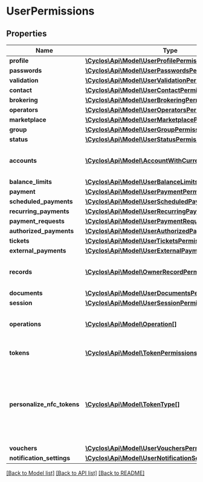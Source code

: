 # UserPermissions

## Properties
Name | Type | Description | Notes
------------ | ------------- | ------------- | -------------
**profile** | [**\Cyclos\Api\Model\UserProfilePermissions**](UserProfilePermissions.md) |  | [optional] 
**passwords** | [**\Cyclos\Api\Model\UserPasswordsPermissions**](UserPasswordsPermissions.md) |  | [optional] 
**validation** | [**\Cyclos\Api\Model\UserValidationPermissions**](UserValidationPermissions.md) |  | [optional] 
**contact** | [**\Cyclos\Api\Model\UserContactPermissions**](UserContactPermissions.md) |  | [optional] 
**brokering** | [**\Cyclos\Api\Model\UserBrokeringPermissions**](UserBrokeringPermissions.md) |  | [optional] 
**operators** | [**\Cyclos\Api\Model\UserOperatorsPermissions**](UserOperatorsPermissions.md) |  | [optional] 
**marketplace** | [**\Cyclos\Api\Model\UserMarketplacePermissions**](UserMarketplacePermissions.md) |  | [optional] 
**group** | [**\Cyclos\Api\Model\UserGroupPermissions**](UserGroupPermissions.md) |  | [optional] 
**status** | [**\Cyclos\Api\Model\UserStatusPermissions**](UserStatusPermissions.md) |  | [optional] 
**accounts** | [**\Cyclos\Api\Model\AccountWithCurrency[]**](AccountWithCurrency.md) | Accounts which can be viewed by the authenticated user | [optional] 
**balance_limits** | [**\Cyclos\Api\Model\UserBalanceLimitsPermissions**](UserBalanceLimitsPermissions.md) |  | [optional] 
**payment** | [**\Cyclos\Api\Model\UserPaymentPermissions**](UserPaymentPermissions.md) |  | [optional] 
**scheduled_payments** | [**\Cyclos\Api\Model\UserScheduledPaymentsPermissions**](UserScheduledPaymentsPermissions.md) |  | [optional] 
**recurring_payments** | [**\Cyclos\Api\Model\UserRecurringPaymentsPermissions**](UserRecurringPaymentsPermissions.md) |  | [optional] 
**payment_requests** | [**\Cyclos\Api\Model\UserPaymentRequestsPermissions**](UserPaymentRequestsPermissions.md) |  | [optional] 
**authorized_payments** | [**\Cyclos\Api\Model\UserAuthorizedPaymentsPermissions**](UserAuthorizedPaymentsPermissions.md) |  | [optional] 
**tickets** | [**\Cyclos\Api\Model\UserTicketsPermissions**](UserTicketsPermissions.md) |  | [optional] 
**external_payments** | [**\Cyclos\Api\Model\UserExternalPaymentsPermissions**](UserExternalPaymentsPermissions.md) |  | [optional] 
**records** | [**\Cyclos\Api\Model\OwnerRecordPermissions[]**](OwnerRecordPermissions.md) | Records types the authenticated user can view over the given user | [optional] 
**documents** | [**\Cyclos\Api\Model\UserDocumentsPermissions**](UserDocumentsPermissions.md) |  | [optional] 
**session** | [**\Cyclos\Api\Model\UserSessionPermissions**](UserSessionPermissions.md) |  | [optional] 
**operations** | [**\Cyclos\Api\Model\Operation[]**](Operation.md) | Custom operations the authenticated user can run over the given user | [optional] 
**tokens** | [**\Cyclos\Api\Model\TokenPermissions[]**](TokenPermissions.md) | Permissions over tokens of each visible type. | [optional] 
**personalize_nfc_tokens** | [**\Cyclos\Api\Model\TokenType[]**](TokenType.md) | DEPRECATED: Filter the &#x60;tokens&#x60; list with &#x60;type.physicalType &#x3D; &#x27;nfcTag&#x27;&#x60; and &#x60;activate &#x3D; true&#x60;.  NFC tokens the authenticated user can personalize for the given user | [optional] 
**vouchers** | [**\Cyclos\Api\Model\UserVouchersPermissions**](UserVouchersPermissions.md) |  | [optional] 
**notification_settings** | [**\Cyclos\Api\Model\UserNotificationSettingsPermissions**](UserNotificationSettingsPermissions.md) |  | [optional] 

[[Back to Model list]](../../README.md#documentation-for-models) [[Back to API list]](../../README.md#documentation-for-api-endpoints) [[Back to README]](../../README.md)

